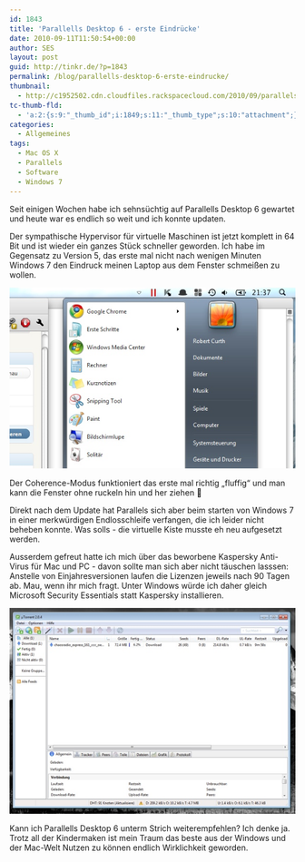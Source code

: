 ```yaml
---
id: 1843
title: 'Parallells Desktop 6 - erste Eindrücke'
date: 2010-09-11T11:50:54+00:00
author: SES
layout: post
guid: http://tinkr.de/?p=1843
permalink: /blog/parallells-desktop-6-erste-eindrucke/
thumbnail:
  - http://c1952502.cdn.cloudfiles.rackspacecloud.com/2010/09/parallels_preview.jpg
tc-thumb-fld:
  - 'a:2:{s:9:"_thumb_id";i:1849;s:11:"_thumb_type";s:10:"attachment";}'
categories:
  - Allgemeines
tags:
  - Mac OS X
  - Parallels
  - Software
  - Windows 7
---
```

Seit einigen Wochen habe ich sehnsüchtig auf Parallells Desktop 6 gewartet und heute war es endlich so weit und ich konnte updaten.

Der sympathische Hypervisor für virtuelle Maschinen ist jetzt komplett in 64 Bit und ist wieder ein ganzes Stück schneller geworden. Ich habe im Gegensatz zu Version 5, das erste mal nicht nach wenigen Minuten Windows 7 den Eindruck meinen Laptop aus dem Fenster schmeißen zu wollen.

<img loading="lazy" src="/assets/2010/09/parallels_1.jpg" alt="" title="Coherence Modus"    />

Der Coherence-Modus funktioniert das erste mal richtig &#8222;fluffig&#8220; und man kann die Fenster ohne ruckeln hin und her ziehen 🙂

Direkt nach dem Update hat Parallels sich aber beim starten von Windows 7 in einer merkwürdigen Endlosschleife verfangen, die ich leider nicht beheben konnte. Was solls - die virtuelle Kiste musste eh neu aufgesetzt werden.

Ausserdem gefreut hatte ich mich über das beworbene Kaspersky Anti-Virus für Mac und PC - davon sollte man sich aber nicht täuschen lasssen: Anstelle von Einjahresversionen laufen die Lizenzen jeweils nach 90 Tagen ab. Mau, wenn ihr mich fragt. Unter Windows würde ich daher gleich Microsoft Security Essentials statt Kaspersky installieren.

<img loading="lazy" src="/assets/2010/09/parallels_utorrent.jpg" alt="" title="Utorrent in Parallells"    />

Kann ich Parallells Desktop 6 unterm Strich weiterempfehlen? Ich denke ja. Trotz all der Kindermaken ist mein Traum das beste aus der Windows und der Mac-Welt Nutzen zu können endlich Wirklichkeit geworden.
